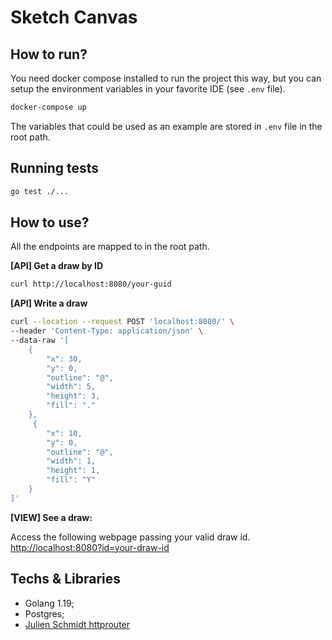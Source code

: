 # Sketch Canvas

## How to run?

You need docker compose installed to run the project this way, but you can setup the environment variables in your favorite IDE (see `.env` file).

```bash
docker-compose up
```

The variables that could be used as an example are stored in `.env` file in the root path.

## Running tests

```bash
go test ./...
```

## How to use?

All the endpoints are mapped to in the root path.

**[API] Get a draw by ID**
```bash 
curl http://localhost:8080/your-guid
```

**[API] Write a draw**

```bash
curl --location --request POST 'localhost:8080/' \
--header 'Content-Type: application/json' \
--data-raw '[
    {
        "x": 30,
        "y": 0,
        "outline": "@",
        "width": 5,
        "height": 3,
        "fill": "."
    },
     {
        "x": 10,
        "y": 0,
        "outline": "@",
        "width": 1,
        "height": 1,
        "fill": "Y"
    }
]'
```

**[VIEW] See a draw:**

Access the following webpage passing your valid draw id.
[http://localhost:8080?id=your-draw-id](http://localhost:8080?id=your-draw-id)


## Techs & Libraries

- Golang 1.19;
- Postgres;
- [Julien Schmidt httprouter](julienschmidt/httprouter)
